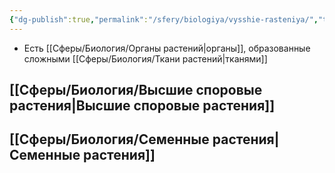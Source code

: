 ```yaml
---
{"dg-publish":true,"permalink":"/sfery/biologiya/vysshie-rasteniya/","tags":["Ботаника"]}
---
```


- Есть [[Сферы/Биология/Органы растений\|органы]], образованные сложными [[Сферы/Биология/Ткани растений\|тканями]]
## [[Сферы/Биология/Высшие споровые растения\|Высшие споровые растения]]
## [[Сферы/Биология/Семенные растения\|Семенные растения]] 